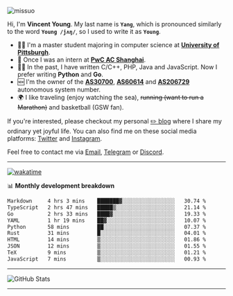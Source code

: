 <p align="left"> <img src="https://komarev.com/ghpvc/?username=missuo&label=Profile%20views&color=0e75b6&style=flat" alt="missuo" /> </p>


Hi, I'm **Vincent Young**. My last name is **`Yang`**, which is pronounced similarly to the word **`Young /jʌŋ/`**, so I used to write it as **`Young`**. 

-  👨‍🎓 I'm a master student majoring in computer science at [**University of Pittsburgh**](https://www.pitt.edu).
-  💼 Once I was an intern at **[PwC AC Shanghai](https://www.linkedin.com/company/pwc-ac-shanghai/)**.
-  👨‍💻 In the past, I have written C/C++, PHP, Java and JavaScript. Now I prefer writing **Python** and **Go**.
-  🆕 I'm the owner of the **[AS30700](https://bgp.tools/as/30700)**, **[AS60614](https://bgp.tools/as/60614)** and **[AS206729](https://bgp.tools/as/206729)** autonomous system number.
-  🌍 I like traveling (enjoy watching the sea), ~~running (want to run a Marathon)~~ and basketball (GSW fan).

If you're interested, please checkout my personal [✏️ blog](https://missuo.me/) where I share my ordinary yet joyful life. You can also find me on these social media platforms: [Twitter](https://twitter.com/m1ssuo) and [Instagram](https://www.instagram.com/missuo.me).

Feel free to contact me via <a href="mailto:i@yyt.moe">Email</a>, [Telegram](https://t.me/missuo) or [Discord](https://discordapp.com/users/missuo#7448).

-------

[![wakatime](https://wakatime.com/badge/user/c13cd961-40ca-417a-afb6-1f9ea8ac295c.svg)](https://wakatime.com/@missuo)

📊 **Monthly development breakdown**
<!--START_SECTION:waka-->

```txt
Markdown     4 hrs 3 mins    ███████▓░░░░░░░░░░░░░░░░░   30.74 %
TypeScript   2 hrs 47 mins   █████▒░░░░░░░░░░░░░░░░░░░   21.14 %
Go           2 hrs 33 mins   ████▓░░░░░░░░░░░░░░░░░░░░   19.33 %
YAML         1 hr 19 mins    ██▓░░░░░░░░░░░░░░░░░░░░░░   10.07 %
Python       58 mins         ██░░░░░░░░░░░░░░░░░░░░░░░   07.37 %
Rust         31 mins         █░░░░░░░░░░░░░░░░░░░░░░░░   04.01 %
HTML         14 mins         ▒░░░░░░░░░░░░░░░░░░░░░░░░   01.86 %
JSON         12 mins         ▒░░░░░░░░░░░░░░░░░░░░░░░░   01.55 %
TeX          9 mins          ▒░░░░░░░░░░░░░░░░░░░░░░░░   01.21 %
JavaScript   7 mins          ▒░░░░░░░░░░░░░░░░░░░░░░░░   00.93 %
```

<!--END_SECTION:waka-->

-------

![GitHub Stats](https://github-readme-stats-opal-alpha-76.vercel.app/api?username=missuo&show_icons=true&theme=transparent)

-------

